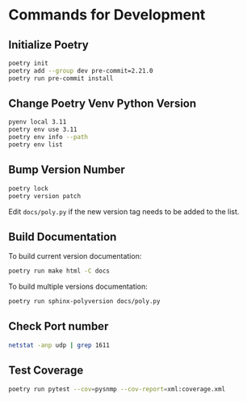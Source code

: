 # Commands for Development

## Initialize Poetry

```bash
poetry init
poetry add --group dev pre-commit=2.21.0
poetry run pre-commit install
```

## Change Poetry Venv Python Version

```bash
pyenv local 3.11
poetry env use 3.11
poetry env info --path
poetry env list
```

## Bump Version Number

```bash
poetry lock
poetry version patch
```

Edit `docs/poly.py` if the new version tag needs to be added to the list.

## Build Documentation

To build current version documentation:

```bash
poetry run make html -C docs
```

To build multiple versions documentation:

```bash
poetry run sphinx-polyversion docs/poly.py
```

## Check Port number

```bash
netstat -anp udp | grep 1611
```

## Test Coverage

```bash
poetry run pytest --cov=pysnmp --cov-report=xml:coverage.xml
```
